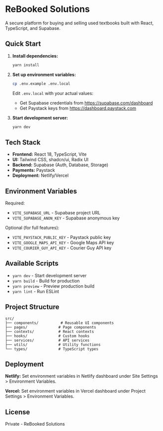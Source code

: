 # ReBooked Solutions

A secure platform for buying and selling used textbooks built with React, TypeScript, and Supabase.

## Quick Start

1. **Install dependencies:**

   ```bash
   yarn install
   ```

2. **Set up environment variables:**

   ```bash
   cp .env.example .env.local
   ```

   Edit `.env.local` with your actual values:
   - Get Supabase credentials from https://supabase.com/dashboard
   - Get Paystack keys from https://dashboard.paystack.com

3. **Start development server:**
   ```bash
   yarn dev
   ```

## Tech Stack

- **Frontend:** React 18, TypeScript, Vite
- **UI:** Tailwind CSS, shadcn/ui, Radix UI
- **Backend:** Supabase (Auth, Database, Storage)
- **Payments:** Paystack
- **Deployment:** Netlify/Vercel

## Environment Variables

Required:

- `VITE_SUPABASE_URL` - Supabase project URL
- `VITE_SUPABASE_ANON_KEY` - Supabase anonymous key

Optional (for full features):

- `VITE_PAYSTACK_PUBLIC_KEY` - Paystack public key
- `VITE_GOOGLE_MAPS_API_KEY` - Google Maps API key
- `VITE_COURIER_GUY_API_KEY` - Courier Guy API key

## Available Scripts

- `yarn dev` - Start development server
- `yarn build` - Build for production
- `yarn preview` - Preview production build
- `yarn lint` - Run ESLint

## Project Structure

```
src/
├── components/          # Reusable UI components
├── pages/              # Page components
├── contexts/           # React contexts
├── hooks/              # Custom hooks
├── services/           # API services
├── utils/              # Utility functions
└── types/              # TypeScript types
```

## Deployment

**Netlify:**
Set environment variables in Netlify dashboard under Site Settings > Environment Variables.

**Vercel:**
Set environment variables in Vercel dashboard under Project Settings > Environment Variables.

## License

Private - ReBooked Solutions
